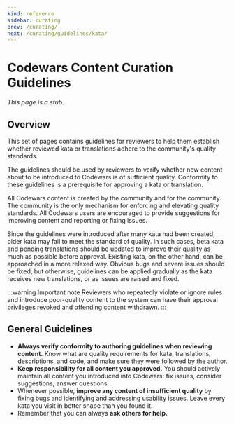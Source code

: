 ```yaml
---
kind: reference
sidebar: curating
prev: /curating/
next: /curating/guidelines/kata/
---
```



# Codewars Content Curation Guidelines

_This page is a stub._

## Overview

This set of pages contains guidelines for reviewers to help them establish whether reviewed kata or translations adhere to the community's quality standards.

The guidelines should be used by reviewers to verify whether new content about to be introduced to Codewars is of sufficient quality. Conformity to these guidelines is a prerequisite for approving a kata or translation.

All Codewars content is created by the community and for the community. The community is the only mechanism for enforcing and elevating quality standards. All Codewars users are encouraged to provide suggestions for improving content and reporting or fixing issues.

Since the guidelines were introduced after many kata had been created, older kata may fail to meet the standard of quality. In such cases, beta kata and pending translations should be updated to improve their quality as much as possible before approval. Existing kata, on the other hand, can be approached in a more relaxed way. Obvious bugs and severe issues should be fixed, but otherwise, guidelines can be applied gradually as the kata receives new translations, or as issues are raised and fixed.

:::warning Important note
Reviewers who repeatedly violate or ignore rules and introduce poor-quality content to the system can have their approval privileges revoked and offending content withdrawn.
:::

## General Guidelines

- **Always verify conformity to authoring guidelines when reviewing content.** Know what are quality requirements for kata, translations, descriptions, and code, and make sure they were followed by the author.
- **Keep responsibility for all content you approved.** You should actively maintain all content you introduced into Codewars: fix issues, consider suggestions, answer questions.
- Whenever possible, **improve any content of insufficient quality** by fixing bugs and identifying and addressing usability issues. Leave every kata you visit in better shape than you found it.
- Remember that you can always **ask others for help.** 

